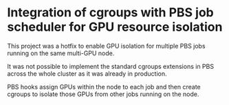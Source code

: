 # Integration of cgroups with PBS job scheduler for GPU resource isolation

This project was a hotfix to enable GPU isolation for multiple PBS jobs running on the same multi-GPU node.

It was not possible to implement the standard cgroups extensions in PBS across the whole cluster as it was already in production.

PBS hooks assign GPUs within the node to each job and then create cgroups to isolate those GPUs from other jobs running on the node.
